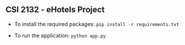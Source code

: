 ## CSI 2132 - eHotels Project
* To install the required packages:
    `pip install -r requirements.txt`

* To run the application:
    `python app.py`

